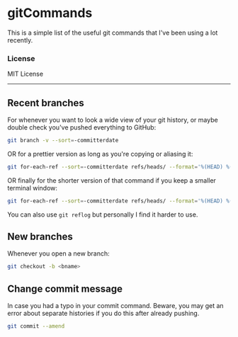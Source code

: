 # gitCommands

This is a simple list of the useful git commands that I've been using a lot recently.

### License
MIT License

---

## Recent branches

For whenever you want to look a wide view of your git history, or maybe double check you've pushed everything to GitHub:

```sh
git branch -v --sort=-committerdate
```

OR for a prettier version as long as you're copying or aliasing it:

```sh
git for-each-ref --sort=-committerdate refs/heads/ --format='%(HEAD) %(align:40)%(color:yellow)%(refname:short)%(color:reset)%(end)%(align:20)(%(color:green)%(committerdate:relative)%(color:reset))%(end) - %(contents:subject)'
```

OR finally for the shorter version of that command if you keep a smaller terminal window:

```sh
git for-each-ref --sort=-committerdate refs/heads/ --format='%(HEAD) %(align:40)%(color:yellow)%(refname:short)%(color:reset)%(end)(%(color:green)%(committerdate:relative)%(color:reset))'
```

You can also use `git reflog` but personally I find it harder to use.

## New branches

Whenever you open a new branch:

```sh
git checkout -b <bname>
```

## Change commit message

In case you had a typo in your commit command. Beware, you may get an error about separate histories if you do this after already pushing.

```sh
git commit --amend
```


